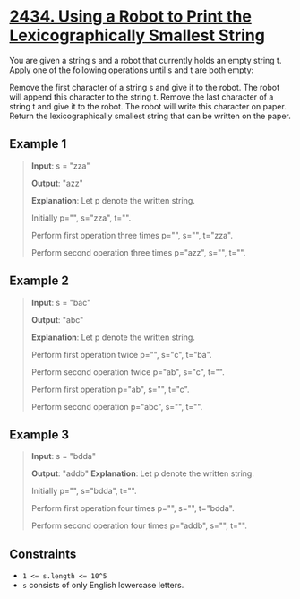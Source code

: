 # [2434. Using a Robot to Print the Lexicographically Smallest String](https://leetcode.com/problems/using-a-robot-to-print-the-lexicographically-smallest-string)

You are given a string s and a robot that currently holds an empty string t. Apply one of the following operations until s and t are both empty:

Remove the first character of a string s and give it to the robot. The robot will append this character to the string t.
Remove the last character of a string t and give it to the robot. The robot will write this character on paper.
Return the lexicographically smallest string that can be written on the paper.

## Example 1

> **Input**: s = "zza"
>
> **Output**: "azz"
>
> **Explanation**: Let p denote the written string.
>
> Initially p="", s="zza", t="".
>
> Perform first operation three times p="", s="", t="zza".
>
> Perform second operation three times p="azz", s="", t="".

## Example 2

> **Input**: s = "bac"
>
> **Output**: "abc"
>
> **Explanation**: Let p denote the written string.
>
> Perform first operation twice p="", s="c", t="ba". 
>
> Perform second operation twice p="ab", s="c", t="". 
>
> Perform first operation p="ab", s="", t="c". 
>
> Perform second operation p="abc", s="", t="".

## Example 3

> **Input**: s = "bdda"
>
> **Output**: "addb"
> **Explanation**: Let p denote the written string.
>
> Initially p="", s="bdda", t="".
>
> Perform first operation four times p="", s="", t="bdda".
>
> Perform second operation four times p="addb", s="", t="".

## Constraints

- `1 <= s.length <= 10^5`
- `s` consists of only English lowercase letters.
